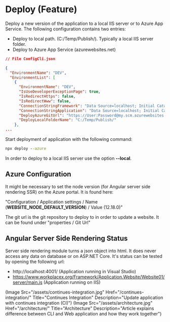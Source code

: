 # Deploy (Feature)
Deploy a new version of the application to a local IIS server or to Azure App Service. The following configuration contains two entries:
* Deploy to local path. (C:/Temp/Publish/). Typically a local IIS server folder.
* Deploy to Azure App Service (azurewebsites.net)
```json
// File ConfigCli.json

{
  "EnvironmentName": "DEV",
  "EnvironmentList": [
    {
      "EnvironmentName": "DEV",
      "IsUseDeveloperExceptionPage": true,
      "IsRedirectHttps": false,
      "IsRedirectWww": false,
      "ConnectionStringFramework": "Data Source=localhost; Initial Catalog=ApplicationDoc; Integrated Security=True;",
      "ConnectionStringApplication": "Data Source=localhost; Initial Catalog=ApplicationDoc; Integrated Security=True;",
      "DeployAzureGitUrl": "https://User:Password@my.scm.azurewebsites.net:443/my.git",
      "DeployLocalFolderName": "C:/Temp/Publish/"
    },
...
```
Start deployment of application with the following command:

```cmd
npx deploy --azure
```

In order to deploy to a local IIS server use the option **--local**.

## Azure Configuration
It might be necessary to set the node version (for Angular server side rendering SSR) on the Azure portal. It is found here: 

"Configuration / Application settings / Name (**WEBSITE_NODE_DEFAULT_VERSION**) / Value (12.18.0)"

The git url is the git repository to deploy to in order to update a website. It can be found under "properties / Git Url"

## Angular Server Side Rendering Status
Server side rendering module turns a json object into html. It does never access any data on database or on ASP.NET Core. It's status can be tested by opening the following url:

* http://localhost:4001/ (Application running in Visual Studio)
* https://www.workplacex.org/Framework/Application.Website/Website01/server/main.js (Application running on IIS)

(Image Src="/assets/continues-integration.jpg" Href="/continues-integration/" Title="Continues Integration" Description="Update application with continues integration (CI)")
(Image Src="/assets/architecture.jpg" Href="/architecture/" Title="Architecture" Description="Article explains difference between CLI and Web application and how they work together")
